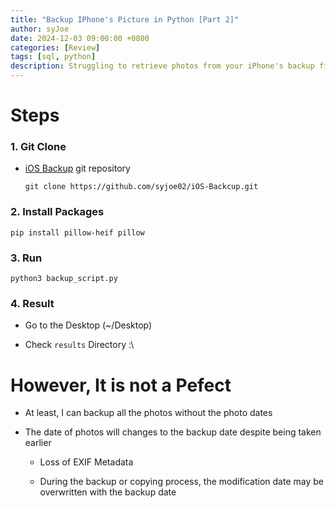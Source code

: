 ```yaml
---
title: "Backup IPhone's Picture in Python [Part 2]"
author: syJoe
date: 2024-12-03 09:00:00 +0800
categories: [Review]
tags: [sql, python]
description: Struggling to retrieve photos from your iPhone's backup files? Learn how to efficiently extract and organize images using a powerful Python! Whether you're downgrading your iOS version or need to save specific photos, this step-by-step guide is tailored to help you handle iOS backup files
---
```

# Steps

### 1. Git Clone

- [iOS Backup](https://github.com/syjoe02/iOS-Backcup) git repository

    ```cli
    git clone https://github.com/syjoe02/iOS-Backcup.git
    ```

### 2. Install Packages

```cli
pip install pillow-heif pillow
```

### 3. Run

```cli
python3 backup_script.py
```

### 4. Result

- Go to the Desktop (~/Desktop)

- Check `results` Directory :\

# However, It is not a Pefect

- At least, I can backup all the photos without the photo dates

- The date of photos will changes to the backup date despite being taken earlier

    - Loss of EXIF Metadata

    - During the backup or copying process, the modification date may be overwritten with the backup date
